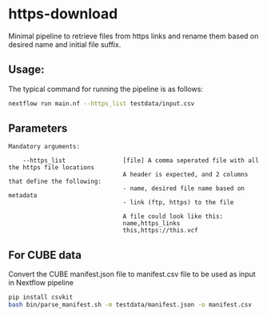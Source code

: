 # https-download

Minimal pipeline to retrieve files from https links and rename them based on desired name and initial file suffix.

## Usage:

The typical command for running the pipeline is as follows:

```bash
nextflow run main.nf --https_list testdata/input.csv
```

## Parameters

```
Mandatory arguments:

    --https_list                [file] A comma seperated file with all the https file locations
                                A header is expected, and 2 columns that define the following:
                                - name, desired file name based on metadata
                                - link (ftp, https) to the file
                                
                                A file could look like this:
                                name,https_links
                                this,https://this.vcf

```

## For CUBE data

Convert the CUBE manifest.json file to manifest.csv file to be used as input in Nextflow pipeline

```bash
pip install csvkit
bash bin/parse_manifest.sh -m testdata/manifest.json -o manifest.csv
```
